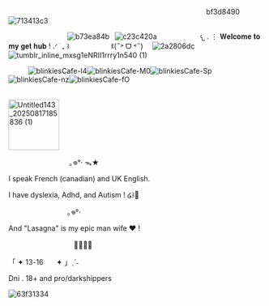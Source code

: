 
⠀ ⠀ ⠀ ⠀ ⠀ ⠀⠀⠀  ⠀ ⠀⠀ ⠀ ⠀   ⠀ ⠀⠀⠀ ⠀ ⠀ ⠀ ⠀⠀⠀ ⠀ ⠀ ⠀ ⠀⠀ ⠀⠀ <img width="80" height="15" alt="bf3d8490" src="https://github.com/user-attachments/assets/838f57a1-4bc3-40f5-9c98-173b9759f774" />![713413c3](https://github.com/user-attachments/assets/a4d4c9e4-9e2f-4c7f-a235-f087a6abdb43)

⠀ ⠀⠀ ⠀ ⠀⠀ ⠀ ⠀⠀ ![b73ea84b](https://github.com/user-attachments/assets/a97dadc0-779b-4dd7-9453-f16594644575)⠀![c23c420a](https://github.com/user-attachments/assets/292fefc9-156c-4eb5-adf4-ad8609503aa5)
 ⠀ ⠀ ⠀ ⠀⠀ ⠀ 𐔌 . ⋮ 𝐖𝐞𝐥𝐜𝐨𝐦𝐞 𝐭𝐨 𝐦𝐲 𝐠𝐞𝐭 𝐡𝐮𝐛 ! .ᐟ ֹ ₊ ꒱⠀ ⠀ ⠀ ⠀⠀ ⠀ ꉂ(˵˃ ᗜ ˂˵) ⠀  ![2a2806dc](https://github.com/user-attachments/assets/5a35d0c6-01d9-4948-a6e3-a20b651b8cda)![tumblr_inline_mxsg1eNRII1rrry1n540 (1)](https://github.com/user-attachments/assets/56f0d957-1a2a-4a40-a1e8-f4c753a5a02b)

 ⠀ ⠀⠀ ![blinkiesCafe-I4](https://github.com/user-attachments/assets/22849791-9f0d-4a91-8242-4d994570b53b)![blinkiesCafe-M0](https://github.com/user-attachments/assets/cc09db93-fd63-41ed-aa5b-7d2a4a151866)![blinkiesCafe-Sp](https://github.com/user-attachments/assets/373306ef-5784-49aa-a1ae-092898f0e257)![blinkiesCafe-nz](https://github.com/user-attachments/assets/a240c336-4220-4665-9b58-8ea9c0491f47)![blinkiesCafe-fO](https://github.com/user-attachments/assets/a88a8d53-6fe7-4350-9887-2cb7c9a403b4)


⠀ ⠀ ⠀ ⠀ ⠀ ⠀⠀⠀  ⠀ ⠀⠀ ⠀ ⠀   ⠀  ⠀⠀ ⠀ ⠀⠀⠀ ⠀ ⠀ ⠀ ⠀⠀⠀ ⠀ ⠀ ⠀ ⠀⠀ ⠀⠀ <img width="100" height="100" alt="Untitled143_20250817185836 (1)" src="https://github.com/user-attachments/assets/60498d76-cf8e-48c1-bd9d-7b514d8f40cf" />






⠀ ⠀ ⠀ ⠀⠀ ⠀ ⠀ ⠀ ⠀｡𖦹°‧ ᯓ★

I speak French (canadian) and UK English.

I have dyslexia, Adhd, and Autism ! ໒꒱🌱

ㅤㅤㅤㅤㅤㅤㅤㅤㅤ｡𖦹°‧

And "Lasagna"  is my epic man wife ❤︎ ! 

ㅤㅤㅤㅤㅤㅤㅤㅤㅤㅤ🏳️‍🌈🏳️‍⚧️

「 ✦      13-16ㅤㅤ✦ 」ˎˊ˗

Dni . 18+ and pro/darkshippers

![63f31334](https://github.com/user-attachments/assets/801dcd3c-3b31-425a-8635-8e8e66a710be)












